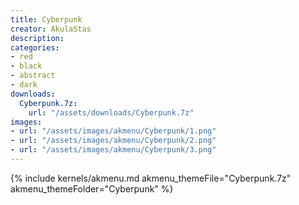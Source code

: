 ```yaml
---
title: Cyberpunk
creator: AkulaStas
description: 
categories:
- red
- black
- abstract
- dark
downloads:
  Cyberpunk.7z:
    url: "/assets/downloads/Cyberpunk.7z"
images:
- url: "/assets/images/akmenu/Cyberpunk/1.png"
- url: "/assets/images/akmenu/Cyberpunk/2.png"
- url: "/assets/images/akmenu/Cyberpunk/3.png"
---
```


{% include kernels/akmenu.md akmenu_themeFile="Cyberpunk.7z" akmenu_themeFolder="Cyberpunk" %}
